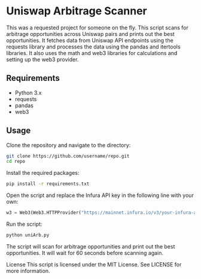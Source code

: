# Uniswap Arbitrage Scanner

This was a requested project for someone on the fly. This script scans for arbitrage opportunities across Uniswap pairs and prints out the best opportunities. It fetches data from Uniswap API endpoints using the requests library and processes the data using the pandas and itertools libraries. It also uses the math and web3 libraries for calculations and setting up the web3 provider.

## Requirements

- Python 3.x
- requests
- pandas
- web3

## Usage

Clone the repository and navigate to the directory:

```bash
git clone https://github.com/username/repo.git
cd repo
```

Install the required packages:

```bash
pip install -r requirements.txt
```

Open the script and replace the Infura API key in the following line with your own:

```python
w3 = Web3(Web3.HTTPProvider("https://mainnet.infura.io/v3/your-infura-api-key"))
```

Run the script:

```python
python uniArb.py
```

The script will scan for arbitrage opportunities and print out the best opportunities. It will wait for 60 seconds before scanning again.

License
This script is licensed under the MIT License. See LICENSE for more information.
